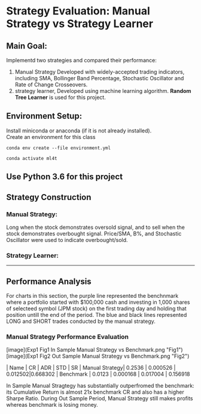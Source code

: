 # Strategy Evaluation: Manual Strategy vs Strategy Learner

## Main Goal:

Implementd two strategies and compared their performance:

1. Manual Strategy
   Developed with widely-accepted trading indicators, including SMA, Bollinger Band Percentage, Stochastic Oscillator and Rate of Change Crosseovers.
2. strategy learner,
   Developed using machine learning algorithm. **Random Tree Learner** is used for this project.

## Environment Setup:

Install miniconda or anaconda (if it is not already installed).  
Create an environment for this class

```shell script
conda env create --file environment.yml
```

```shell script
conda activate ml4t
```

## Use **Python 3.6** for this project

## Strategy Construction

### Manual Strategy:

Long when the stock demonstrates oversold signal, and to sell when the stock demonstrates overbought signal.
Price/SMA, B%, and Stochastic Oscillator were used to indicate overbought/sold.

### Strategy Learner:

---

## Performance Analysis

For charts in this section, the purple line represented the benchnmark where a portfolio started with $100,000 cash and investing in 1,000 shares of selecteed symbol (JPM stock) on the first trading day and holding that position untill the end of the period. The blue and black lines represented LONG and SHORT trades conducted by the manual strategy.

### Manual Strategy Performance Evaluation

[image](Exp1 Fig1 In Sample Manual Strategy vs Benchmark.png "Fig1")
[image](Exp1 Fig2 Out Sample Manual Strategy vs Benchmark.png "Fig2")

| Name | CR | ADR | STD | SR
| Manual Strategy| 0.2536 | 0.000526 | 0.012502|0.668302
| Benchmark | 0.0123 | 0.000168 | 0.017004 | 0.156918

In Sample Manual Stragtegy has substantially outperfromed the benchmark: its Cumulative Return is almost 21x benchmark CR and also has a higher Sharpe Ratio.
During Out Sample Period, Manual Strategy still makes profits whereas benchmark is losing money.
